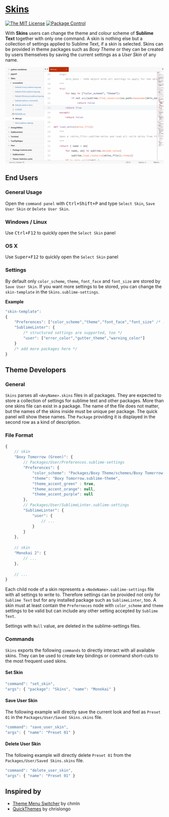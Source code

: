 # [Skins][home]
[![The MIT License](https://img.shields.io/badge/license-MIT-orange.svg?style=flat-square)](LICENSE)
[![Package Control](https://packagecontrol.herokuapp.com/downloads/Skins.svg?style=flat-square)](https://packagecontrol.io/packages/Skins)

With **Skins** users can change the theme and colour scheme of **Sublime Text** together with only one command. A skin is nothing else but a collection of settings applied to Sublime Text, if a skin is selected. Skins can be provided in theme packages such as _Boxy Theme_ or they can be created by users themselves by saving the current settings as a _User Skin_ of any name.

![scr](screenshot.gif)

## End Users
### General Usage
Open the `command panel` with <kbd>Ctrl+Shift+P</kbd> and type `Select Skin`, `Save User Skin` or `Delete User Skin`.

### Windows / Linux

Use <kbd>Ctrl+F12</kbd> to quickly open the `Select Skin` panel

### OS X

Use <kbd>Super+F12</kbd> to quickly open the `Select Skin` panel


### Settings
By default only `color_scheme`, `theme`, `font_face` and `font_size` are stored by `Save User Skin`. If you want more settings to be stored, you can change the `skin-template` in the `Skins.sublime-settings`.

**Example**

```javascript
"skin-template":
{
	"Preferences": ["color_scheme","theme","font_face","font_size" /* ... */ ],
	"SublimeLinter": {
		/* structured settings are supported, too */
		"user": ["error_color","gutter_theme","warning_color"]
	}
	/* add more packages here */
}
```

## Theme Developers
### General
`Skins` parses all `<AnyName>.skins` files in all packages. They are expected to store a collection of settings for sublime text and other packages. More than one skins file can exist in a package. The name of the file does not matter, but the names of the skins inside must be unique per package. The quick panel will show these names. The `Package` providing it is displayed in the second row as a kind of description.

### File Format

```javascript
{
	// skin
	"Boxy Tomorrow (Green)": {
		// Packages/User/Preferences.sublime-settings
		"Preferences": {
			"color_scheme": "Packages/Boxy Theme/schemes/Boxy Tomorrow.tmTheme",
			"theme": "Boxy Tomorrow.sublime-theme",
			"theme_accent_green" : true,
			"theme_accent_orange": null,
			"theme_accent_purple": null
		},
		// Packages/User/SublimeLinter.sublime-settings
		"SublimeLinter": {
			"user": {
				// ...
			}
		}
	},

	// skin
	"Monokai 2": {
		// ...
	},

	// ...
}
```

Each child node of a skin represents a `<NodeName>.sublime-settings` file with all settings to write to. Therefore settings can be provided not only for `Sublime Text` but for any installed package such as `SublimeLinter`, too. A skin must at least contain the `Preferneces` node with `color_scheme` and `theme` settings to be valid but can include any other setting accepted by `Sublime Text`.

Settings with `Null` value, are deleted in the sublime-settings files.

### Commands
`Skins` exports the following `commands` to directly interact with all available skins. They can be used to create key bindings or command short-cuts to the most frequent used skins.

#### Set Skin

```javascript
"command": "set_skin",
"args": { "package": "Skins", "name": "Monokai" }
```

#### Save User Skin

The following example will directly save the current look and feel as `Preset 01` in the `Packages/User/Saved Skins.skins` file.

```javascript
"command": "save_user_skin",
"args": { "name": "Preset 01" }
```

#### Delete User Skin

The following example will directly delete `Preset 01` from the `Packages/User/Saved Skins.skins` file.

```javascript
"command": "delete_user_skin",
"args": { "name": "Preset 01" }
```

## Inspired by
- [Theme Menu Switcher][themeswitcher] by chmln
- [QuickThemes][quickthemes] by chrislongo

[home]:							<https://github.com/deathaxe/sublime-skins>
[themeswitcher]:		<https://github.com/chmln/sublime-text-theme-switcher-menu>
[quickthemes]:			<https://github.com/chrislongo/QuickThemes>